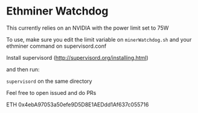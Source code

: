 # Ethminer Watchdog

This currently relies on an NVIDIA with the power limit set to 75W

To use, make sure you edit the limit variable on `minerWatchdog.sh` and your ethminer command on supervisord.conf

Install supervisord (http://supervisord.org/installing.html)

and then run:

`supervisord` on the same directory

Feel free to open issued and do PRs

ETH 0x4ebA97053a50efe9D5D8E1AEDdd1Af637c055716
